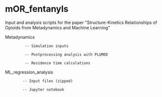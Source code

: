 # mOR_fentanyls
Input and analysis scripts for the paper "Structure-Kinetics Relationships of Opioids from Metadynamics and Machine Learning"


Metadynamics 

             -- Simulation inputs

             -- Postprocessing analysis with PLUMED
             
             -- Residence time calculations


ML_regression_analysis

            -- Input files (zipped)
            
            -- Jupyter notebook
